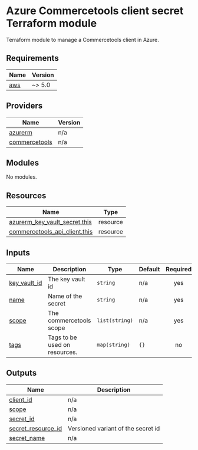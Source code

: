 # Azure Commercetools client secret Terraform module

Terraform module to manage a Commercetools client in Azure.
<!-- BEGIN_TF_DOCS -->
## Requirements

| Name | Version |
|------|---------|
| <a name="requirement_aws"></a> [aws](#requirement\_aws) | ~> 5.0 |

## Providers

| Name | Version |
|------|---------|
| <a name="provider_azurerm"></a> [azurerm](#provider\_azurerm) | n/a |
| <a name="provider_commercetools"></a> [commercetools](#provider\_commercetools) | n/a |

## Modules

No modules.

## Resources

| Name | Type |
|------|------|
| [azurerm_key_vault_secret.this](https://registry.terraform.io/providers/hashicorp/azurerm/latest/docs/resources/key_vault_secret) | resource |
| [commercetools_api_client.this](https://registry.terraform.io/providers/labd/commercetools/latest/docs/resources/api_client) | resource |

## Inputs

| Name | Description | Type | Default | Required |
|------|-------------|------|---------|:--------:|
| <a name="input_key_vault_id"></a> [key\_vault\_id](#input\_key\_vault\_id) | The key vault id | `string` | n/a | yes |
| <a name="input_name"></a> [name](#input\_name) | Name of the secret | `string` | n/a | yes |
| <a name="input_scope"></a> [scope](#input\_scope) | The commercetools scope | `list(string)` | n/a | yes |
| <a name="input_tags"></a> [tags](#input\_tags) | Tags to be used on resources. | `map(string)` | `{}` | no |

## Outputs

| Name | Description |
|------|-------------|
| <a name="output_client_id"></a> [client\_id](#output\_client\_id) | n/a |
| <a name="output_scope"></a> [scope](#output\_scope) | n/a |
| <a name="output_secret_id"></a> [secret\_id](#output\_secret\_id) | n/a |
| <a name="output_secret_name"></a> [secret\_resource_id](#output\_secret\_resource\_id) | Versioned variant of the secret id |
| <a name="output_secret_name"></a> [secret\_name](#output\_secret\_name) | n/a |
<!-- END_TF_DOCS -->